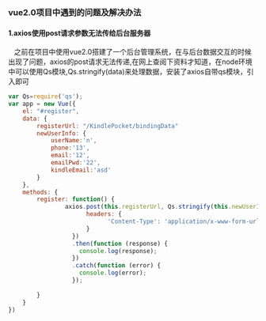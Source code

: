 ### vue2.0项目中遇到的问题及解决办法
#### 1.axios使用post请求参数无法传给后台服务器
    之前在项目中使用vue2.0搭建了一个后台管理系统，在与后台数据交互的时候出现了问题，axios的post请求无法传递,在网上查阅下资料才知道，在node环境中可以使用Qs模块,Qs.stringify(data)来处理数据，安装了axios自带qs模块，引入即可
```javascript
var Qs=require('qs');
var app = new Vue({
    el: "#register",
    data: {
        registerUrl: "/KindlePocket/bindingData"
        newUserInfo: {
            userName:'n',
            phone:'13',
            email:'12',
            emailPwd:'22',
            kindleEmail:'asd'
        }
    },
    methods: {
        register: function() {
                axios.post(this.registerUrl, Qs.stringify(this.newUserInfo), {
                      headers: {
                            'Content-Type': 'application/x-www-form-urlencoded'
                      }
                  })
                  .then(function (response) {
                    console.log(response);
                  })
                  .catch(function (error) {
                    console.log(error);
                  });
            
        }
    }
})
```
